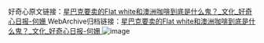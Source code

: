 好奇心原文链接：[星巴克要卖的Flat white和澳洲咖啡到底是什么鬼？_文化_好奇心日报-何姗 ](https://www.qdaily.com/articles/10496.html)
WebArchive归档链接：[星巴克要卖的Flat white和澳洲咖啡到底是什么鬼？_文化_好奇心日报-何姗 ](http://web.archive.org/web/20180123214718/http://www.qdaily.com:80/articles/10496.html)
![image](http://ww3.sinaimg.cn/large/007d5XDply1g3vz2aaqmij30u03gi7wh)